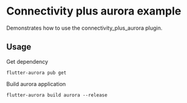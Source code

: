 # Connectivity plus aurora example

Demonstrates how to use the connectivity_plus_aurora plugin.

## Usage

Get dependency

```shell
flutter-aurora pub get
```

Build aurora application

```shell
flutter-aurora build aurora --release
```
